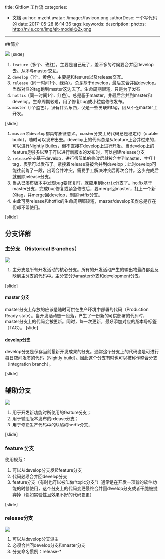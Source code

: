 title: Gitflow 工作流
categories: 
  - 文档
author: mzeht
avatar: /images/favicon.png
authorDesc: 一个写代码的
date: 2017-05-28 16:14:36
tags:
keywords:
description:
photos: http://nvie.com/img/git-model@2x.png
---
##简介

![](http://nvie.com/img/git-model@2x.png)
[slide]
1. `feature`（多个、玫红）。主要是自己玩了，差不多的时候要合并回develop去。从不与master交互。
2. `develop`（1个、黄色）。主要是和feature以及release交互。
3. `release`（同一时间1个、绿色）。总是基于develop，最后又合并回develop。当然对应的tag跑到master这边去了。生命周期很短，只是为了发布
4. `hotfix`（同一时间1个、红色）。总是基于master，并最后合并到master和develop。生命周期较短，用了修复bug或小粒度修改发布。
5. `master`（1个蓝色）。没有什么东西，仅是一些关联的tag，因从不在master上开发。


[slide]
1. `master`和`develop`都具有象征意义。master分支上的代码总是稳定的（stable build），随时可以发布出去。develop上的代码总是从feature上合并过来的，可以进行Nightly Builds，但不直接在develop上进行开发。当develop上的feature足够多以至于可以进行新版本的发布时，可以创建release分支
2. `release`分支基于develop，进行很简单的修改后就被合并到master，并打上tag，表示可以发布了。紧接着release将被合并到develop；此时develop可能往前跑了一段，出现合并冲突，需要手工解决冲突后再次合并。这步完成后就删除release分支。
3. 当从已发布版本中发现bug要修复时，就应用到`hotfix`分支了。hotfix基于master分支，完成bug修复或紧急修改后，要merge回master，打上一个新的tag，并merge回develop，删除hotfix分支。
4. 由此可见release和hotfix的生命周期都较短，master/develop虽然总是存在但却不常使用。

[slide]
## 分支详解
### 主分支 （Historical Branches）
![](http://upload-images.jianshu.io/upload_images/54009-70ef16000c0832b0.jpg)
1. 主分支是所有开发活动的核心分支。所有的开发活动产生的输出物最终都会反映到主分支的代码中。主分支分为master分支和development分支。

[slide]
#### master 分支
master分支上存放的应该是随时可供在生产环境中部署的代码（Production Ready state）。当开发活动告一段落，产生了一份新的可供部署的代码时，master分支上的代码会被更新。同时，每一次更新，最好添加对应的版本号标签（TAG）。
[slide]
#### develop分支
develop分支是保存当前最新开发成果的分支。通常这个分支上的代码也是可进行每日夜间发布的代码（Nightly build）。因此这个分支有时也可以被称作整合分支（integration branch）。


[slide]
## 辅助分支
![](http://upload-images.jianshu.io/upload_images/54009-7265a72025bddb1a.jpg?imageMogr2/auto-orient/strip%7CimageView2/2/w/1240)

1. 用于开发新功能时所使用的feature分支；
2. 用于辅助版本发布的release分支；
3. 用于修正生产代码中的缺陷的hotfix分支。





[slide]
### feature 分支
使用规范：
1. 可以从develop分支发起feature分支
2. 代码必须合并回develop分支
3. feature分支（有时也可以被叫做“topic分支”）通常是在开发一项新的软件功能的时候使用，这个分支上的代码变更最终合并回develop分支或者干脆被抛弃掉（例如实验性且效果不好的代码变更）

[slide]
### release分支
![](http://upload-images.jianshu.io/upload_images/54009-be502bd4658d9d79.jpg?imageMogr2/auto-orient/strip%7CimageView2/2/w/1240)
1. 可以从develop分支派生
2. 必须合并回develop分支和master分支
3. 分支命名惯例：release-*



